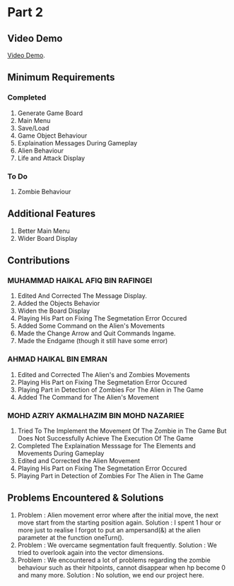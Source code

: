 # Part 2

## Video Demo

[Video Demo](https://youtu.be/eaBwKwTLEzQ).


## Minimum Requirements

### Completed

1. Generate Game Board
2. Main Menu
3. Save/Load
4. Game Object Behaviour
5. Explaination Messages During Gameplay
6. Alien Behaviour
7. Life and Attack Display

### To Do

1. Zombie Behaviour

## Additional Features

1) Better Main Menu
2) Wider Board Display

## Contributions

### MUHAMMAD HAIKAL AFIQ BIN RAFINGEI

1. Edited And Corrected The Message Display.
2. Added the Objects Behavior
3. Widen the Board Display
4. Playing His Part on Fixing The Segmetation Error Occured
5. Added Some Command on the Alien's Movements
6. Made the Change Arrow and Quit Commands Ingame.
7. Made the Endgame (though it still have some error)

### AHMAD HAIKAL BIN EMRAN

1. Edited and Corrected The Alien's and Zombies Movements
2. Playing His Part on Fixing The Segmetation Error Occured
3. Playing Part in Detection of Zombies For The Alien in The Game
4. Added The Command for The Alien's Movement

### MOHD AZRIY AKMALHAZIM BIN MOHD NAZARIEE

1. Tried To The Implement the Movement Of The Zombie in The Game But Does Not Successfully Achieve The Execution Of The Game
2. Completed The Explaination Messsage for The Elements and Movements During Gameplay
3. Edited and Corrected the Alien Movement
4. Playing His Part on Fixing The Segmetation Error Occured
5. Playing Part in Detection of Zombies For The Alien in The Game



## Problems Encountered & Solutions

1. Problem  : Alien movement error where after the initial move, the next move start from the starting position again.
   Solution : I spent 1 hour or more just to realise I forgot to put an ampersand(&) at the alien parameter at the function oneTurn().
2. Problem  : We overcame segmentation fault frequently.
   Solution : We tried to overlook again into the vector dimensions.
3. Problem  : We encountered a lot of problems regarding the zombie behaviour such as their hitpoints, cannot disappear when hp become 0 and many more.
   Solution : No solution, we end our project here. 
